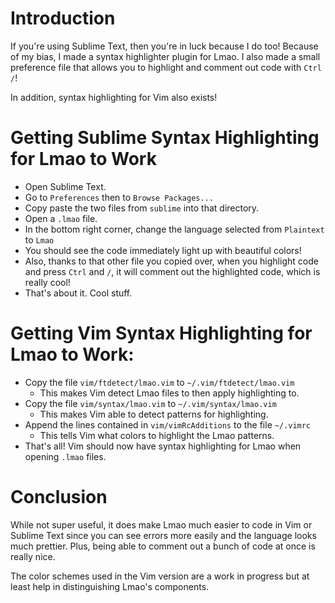 # Introduction
If you're using Sublime Text, then you're in luck because I do too! 
Because of my bias, I made a syntax highlighter plugin for Lmao. 
I also made a small preference file that allows you to highlight and comment out code
with `Ctrl` `/`! 

In addition, syntax highlighting for Vim also exists! 

# Getting Sublime Syntax Highlighting for Lmao to Work
- Open Sublime Text.
- Go to `Preferences` then to `Browse Packages...`
- Copy paste the two files from `sublime` into that directory.
- Open a `.lmao` file.
- In the bottom right corner, change the language selected from `Plaintext` to `Lmao`
- You should see the code immediately light up with beautiful colors!
- Also, thanks to that other file you copied over, when you highlight code and press `Ctrl`
  and `/`, it will comment out the highlighted code, which is really cool!
- That's about it. Cool stuff.

# Getting Vim Syntax Highlighting for Lmao to Work:
- Copy the file `vim/ftdetect/lmao.vim` to `~/.vim/ftdetect/lmao.vim`
	- This makes Vim detect Lmao files to then apply highlighting to.
- Copy the file `vim/syntax/lmao.vim` to `~/.vim/syntax/lmao.vim` 
	- This makes Vim able to detect patterns for highlighting.
- Append the lines contained in `vim/vimRcAdditions` to the file `~/.vimrc` 
	- This tells Vim what colors to highlight the Lmao patterns.
- That's all! Vim should now have syntax highlighting 
	for Lmao when opening `.lmao` files.

# Conclusion
While not super useful, it does make Lmao much easier to code in Vim or Sublime Text since 
you can see errors more easily and the language looks much prettier. Plus, being able
to comment out a bunch of code at once is really nice.

The color schemes used in the Vim version are a work in progress but at least help in distinguishing Lmao's components.

